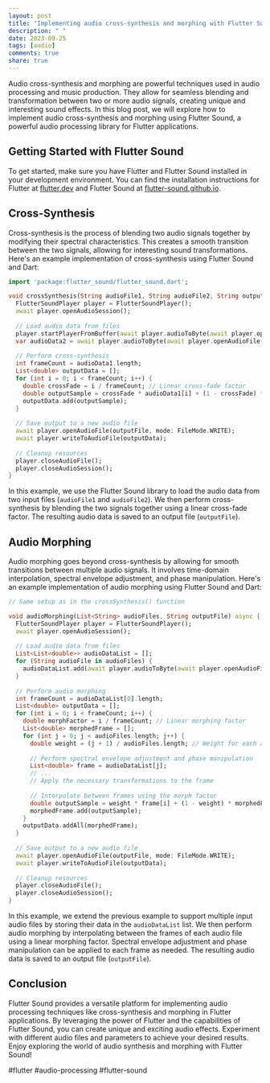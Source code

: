 ```yaml
---
layout: post
title: "Implementing audio cross-synthesis and morphing with Flutter Sound"
description: " "
date: 2023-09-25
tags: [audio]
comments: true
share: true
---
```


Audio cross-synthesis and morphing are powerful techniques used in audio processing and music production. They allow for seamless blending and transformation between two or more audio signals, creating unique and interesting sound effects. In this blog post, we will explore how to implement audio cross-synthesis and morphing using Flutter Sound, a powerful audio processing library for Flutter applications.

## Getting Started with Flutter Sound

To get started, make sure you have Flutter and Flutter Sound installed in your development environment. You can find the installation instructions for Flutter at [flutter.dev](https://flutter.dev) and Flutter Sound at [flutter-sound.github.io](https://flutter-sound.github.io).

## Cross-Synthesis

Cross-synthesis is the process of blending two audio signals together by modifying their spectral characteristics. This creates a smooth transition between the two signals, allowing for interesting sound transformations. Here's an example implementation of cross-synthesis using Flutter Sound and Dart:

```dart
import 'package:flutter_sound/flutter_sound.dart';

void crossSynthesis(String audioFile1, String audioFile2, String outputFile) async {
  FlutterSoundPlayer player = FlutterSoundPlayer();
  await player.openAudioSession();
  
  // Load audio data from files
  player.startPlayerFromBuffer(await player.audioToByte(await player.openAudioFile(audioFile1)));
  var audioData2 = await player.audioToByte(await player.openAudioFile(audioFile2));
  
  // Perform cross-synthesis
  int frameCount = audioData1.length;
  List<double> outputData = [];
  for (int i = 0; i < frameCount; i++) {
    double crossFade = i / frameCount; // Linear cross-fade factor
    double outputSample = crossFade * audioData1[i] + (1 - crossFade) * audioData2[i]; // Perform cross-synthesis
    outputData.add(outputSample);
  }
  
  // Save output to a new audio file
  await player.openAudioFile(outputFile, mode: FileMode.WRITE);
  await player.writeToAudioFile(outputData);
  
  // Cleanup resources
  player.closeAudioFile();
  player.closeAudioSession();
}
```

In this example, we use the Flutter Sound library to load the audio data from two input files (`audioFile1` and `audioFile2`). We then perform cross-synthesis by blending the two signals together using a linear cross-fade factor. The resulting audio data is saved to an output file (`outputFile`).

## Audio Morphing

Audio morphing goes beyond cross-synthesis by allowing for smooth transitions between multiple audio signals. It involves time-domain interpolation, spectral envelope adjustment, and phase manipulation. Here's an example implementation of audio morphing using Flutter Sound and Dart:

```dart
// Same setup as in the crossSynthesis() function

void audioMorphing(List<String> audioFiles, String outputFile) async {
  FlutterSoundPlayer player = FlutterSoundPlayer();
  await player.openAudioSession();
  
  // Load audio data from files
  List<List<double>> audioDataList = [];
  for (String audioFile in audioFiles) {
    audioDataList.add(await player.audioToByte(await player.openAudioFile(audioFile)));
  }
  
  // Perform audio morphing
  int frameCount = audioDataList[0].length;
  List<double> outputData = [];
  for (int i = 0; i < frameCount; i++) {
    double morphFactor = i / frameCount; // Linear morphing factor
    List<double> morphedFrame = [];
    for (int j = 0; j < audioFiles.length; j++) {
      double weight = (j + 1) / audioFiles.length; // Weight for each audio file
      
      // Perform spectral envelope adjustment and phase manipulation
      List<double> frame = audioDataList[j];
      // ...
      // Apply the necessary transformations to the frame
      
      // Interpolate between frames using the morph factor
      double outputSample = weight * frame[i] + (1 - weight) * morphedFrame[i];
      morphedFrame.add(outputSample);
    }
    outputData.addAll(morphedFrame);
  }
  
  // Save output to a new audio file
  await player.openAudioFile(outputFile, mode: FileMode.WRITE);
  await player.writeToAudioFile(outputData);
  
  // Cleanup resources
  player.closeAudioFile();
  player.closeAudioSession();
}
```

In this example, we extend the previous example to support multiple input audio files by storing their data in the `audioDataList` list. We then perform audio morphing by interpolating between the frames of each audio file using a linear morphing factor. Spectral envelope adjustment and phase manipulation can be applied to each frame as needed. The resulting audio data is saved to an output file (`outputFile`).

## Conclusion

Flutter Sound provides a versatile platform for implementing audio processing techniques like cross-synthesis and morphing in Flutter applications. By leveraging the power of Flutter and the capabilities of Flutter Sound, you can create unique and exciting audio effects. Experiment with different audio files and parameters to achieve your desired results. Enjoy exploring the world of audio synthesis and morphing with Flutter Sound!

#flutter #audio-processing #flutter-sound